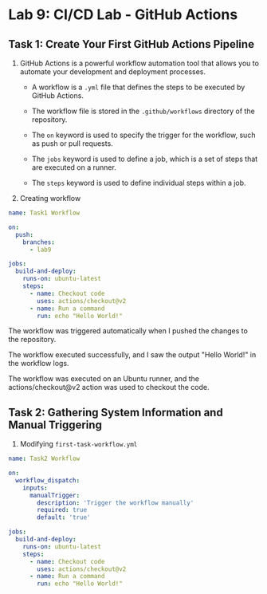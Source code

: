 # Lab 9: CI/CD Lab - GitHub Actions

## Task 1: Create Your First GitHub Actions Pipeline

1. GitHub Actions is a powerful workflow automation tool that allows you to automate your development and deployment processes.

    * A workflow is a `.yml` file that defines the steps to be executed by GitHub Actions.

    * The workflow file is stored in the `.github/workflows` directory of the repository.

    * The `on` keyword is used to specify the trigger for the workflow, such as push or pull requests.

    * The `jobs` keyword is used to define a job, which is a set of steps that are executed on a runner.

    * The `steps` keyword is used to define individual steps within a job.

2. Creating workflow

```yml
name: Task1 Workflow

on:
  push:
    branches:
      - lab9

jobs:
  build-and-deploy:
    runs-on: ubuntu-latest
    steps:
      - name: Checkout code
        uses: actions/checkout@v2
      - name: Run a command
        run: echo "Hello World!"
```

The workflow was triggered automatically when I pushed the changes to the repository.

The workflow executed successfully, and I saw the output "Hello World!" in the workflow logs.

The workflow was executed on an Ubuntu runner, and the actions/checkout@v2 action was used to checkout the code.

## Task 2: Gathering System Information and Manual Triggering

1. Modifying `first-task-workflow.yml`

```yml
name: Task2 Workflow

on:
  workflow_dispatch:
    inputs:
      manualTrigger:
        description: 'Trigger the workflow manually'
        required: true
        default: 'true'    

jobs:
  build-and-deploy:
    runs-on: ubuntu-latest
    steps:
      - name: Checkout code
        uses: actions/checkout@v2
      - name: Run a command
        run: echo "Hello World!"
```
